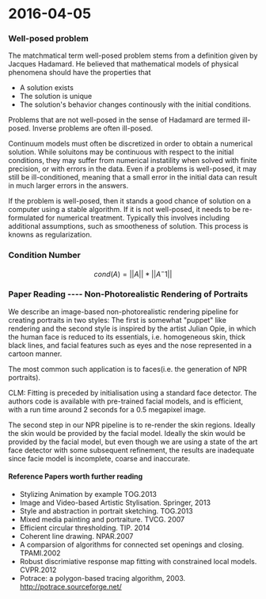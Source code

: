 2016-04-05
==========
### Well-posed problem
The matchmatical term well-posed problem stems from a definition given by Jacques Hadamard. He believed that mathematical models of physical phenomena should have the properties that
* A solution exists
* The solution is unique
* The solution's behavior changes continously with the initial conditions.

Problems that are not well-posed in the sense of Hadamard are termed ill-posed. Inverse problems are often ill-posed. 

Continuum models must often be discretized in order to obtain a numerical solution. While soluitons may be continuous with respect to the initial conditions, they may suffer from numerical instatility when solved with finite precision, or with errors in the data. Even if a problems is well-posed, it may still be ill-conditioned, meaning that a small error in the initial data can result in much larger errors in the answers. 

If the problem is well-posed, then it stands a good chance of solution on a computer using a stable algorithm. If it is not well-posed, it needs to be re-formulated for numerical treatment. Typically this involves including additional assumptions, such as smootheness of solution. This process is knowns as regularization.


### Condition Number
$$cond(A) = ||A|| * ||A^-1||$$


### Paper Reading ---- Non-Photorealistic Rendering of Portraits
We describe an image-based non-photorealistic rendering pipeline for creating portraits in two styles: The first is somewhat "puppet" like rendering and the second style is inspired by the artist Julian Opie, in which the human face is reduced to its essentials, i.e. homogeneous skin, thick black lines, and facial features such as eyes and the nose represented in a cartoon manner. 

The most common such application is to faces(i.e. the generation of NPR portraits).

CLM: Fitting is preceded by initialisation using a standard face detector. The authors code is available with pre-trained facial models, and is efficient, with a run time around 2 seconds for a 0.5 megapixel image.

The second step in our NPR pipeline is to re-render the skin regions. Ideally the skin would be provided by the facial model. Ideally the skin would be provided by the facial model, but even though we are using a state of the art face detector with some subsequent refinement, the results are inadequate since facie model is incomplete, coarse and inaccurate.



#### Reference Papers worth further reading
* Stylizing Animation by example TOG.2013
* Image and Video-based Artistic Stylisation. Springer, 2013
* Style and abstraction in portrait sketching. TOG.2013
* Mixed media painting and portraiture. TVCG. 2007
* Efficient circular thresholding. TIP. 2014
* Coherent line drawing. NPAR.2007
* A comparsion of algorithms for connected set openings and closing. TPAMI.2002
* Robust discrimiative response map fitting with constrained local models. CVPR.2012
* Potrace: a polygon-based tracing algorithm, 2003. http://potrace.sourceforge.net/